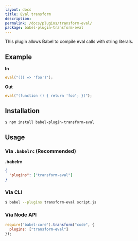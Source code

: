 ```yaml
---
layout: docs
title: Eval transform
description:
permalink: /docs/plugins/transform-eval/
package: babel-plugin-transform-eval
---
```


This plugin allows Babel to compile eval calls with string literals.

## Example

**In**

```javascript
eval("(() => 'foo')");
```

**Out**

```javascript
eval("(function () { return 'foo'; })");
```

## Installation

```sh
$ npm install babel-plugin-transform-eval
```

## Usage

### Via `.babelrc` (Recommended)

**.babelrc**

```json
{
  "plugins": ["transform-eval"]
}
```

### Via CLI

```sh
$ babel --plugins transform-eval script.js
```

### Via Node API

```javascript
require("babel-core").transform("code", {
  plugins: ["transform-eval"]
});
```
